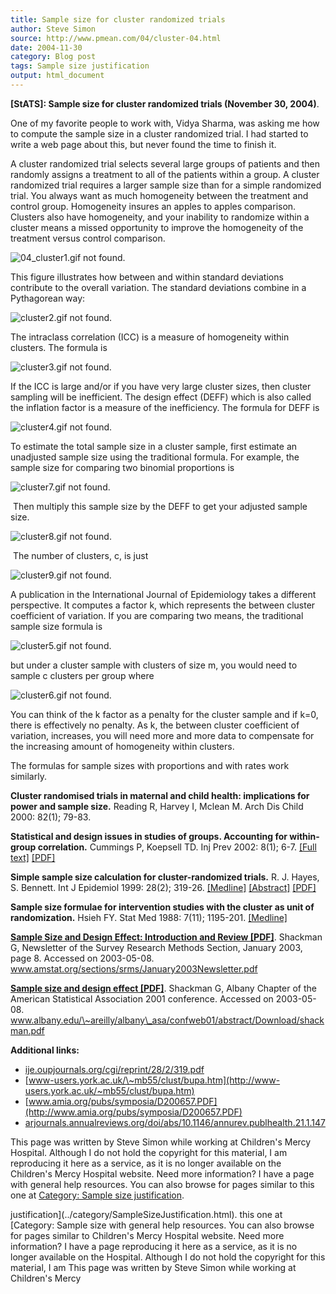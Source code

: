```yaml
---
title: Sample size for cluster randomized trials
author: Steve Simon
source: http://www.pmean.com/04/cluster-04.html
date: 2004-11-30
category: Blog post
tags: Sample size justification
output: html_document
---
```

**[StATS]: Sample size for cluster randomized trials
(November 30, 2004)**.

One of my favorite people to work with, Vidya Sharma, was asking me how
to compute the sample size in a cluster randomized trial. I had started
to write a web page about this, but never found the time to finish it.

A cluster randomized trial selects several large groups of patients and
then randomly assigns a treatment to all of the patients within a group.
A cluster randomized trial requires a larger sample size than for a
simple randomized trial. You always want as much homogeneity between the
treatment and control group. Homogeneity insures an apples to apples
comparison. Clusters also have homogeneity, and your inability to
randomize within a cluster means a missed opportunity to improve the
homogeneity of the treatment versus control comparison.

![04_cluster1.gif not found.](../../../web/images/04/cluster-0401.png)

This figure illustrates how between and within standard deviations
contribute to the overall variation. The standard deviations combine in
a Pythagorean way:

![cluster2.gif not found.](../../../web/images/04/cluster-0402.png)

The intraclass correlation (ICC) is a measure of homogeneity within
clusters. The formula is

![cluster3.gif not found.](../../../web/images/04/cluster-0403.png)

If the ICC is large and/or if you have very large cluster sizes, then
cluster sampling will be inefficient. The design effect (DEFF) which is
also called the inflation factor is a measure of the inefficiency. The
formula for DEFF is

![cluster4.gif not found.](../../../web/images/04/cluster-0404.png)

To estimate the total sample size in a cluster sample, first estimate an
unadjusted sample size using the traditional formula. For example, the
sample size for comparing two binomial proportions is

![cluster7.gif not found.](../../../web/images/04/cluster-0405.png)

 Then multiply this sample size by the DEFF to get your adjusted sample
size.

![cluster8.gif not found.](../../../web/images/04/cluster-0406.png)

 The number of clusters, c, is just

![cluster9.gif not found.](../../../web/images/04/cluster-0407.png)

A publication in the International Journal of Epidemiology takes a
different perspective. It computes a factor k, which represents the
between cluster coefficient of variation. If you are comparing two
means, the traditional sample size formula is

![cluster5.gif not found.](../../../web/images/04/cluster-0408.png)

but under a cluster sample with clusters of size m, you would need to
sample c clusters per group where

![cluster6.gif not found.](../../../web/images/04/cluster-0409.png)

You can think of the k factor as a penalty for the cluster sample and if
k=0, there is effectively no penalty. As k, the between cluster
coefficient of variation, increases, you will need more and more data to
compensate for the increasing amount of homogeneity within clusters.

The formulas for sample sizes with proportions and with rates work
similarly.

**Cluster randomised trials in maternal and child health: implications
for power and sample size.** Reading R, Harvey I, Mclean M. Arch Dis
Child 2000: 82(1); 79-83.

**Statistical and design issues in studies of groups. Accounting for
within-group correlation.** Cummings P, Koepsell TD. Inj Prev 2002:
8(1); 6-7. [\[Full
text\]](http://ip.bmjjournals.com/cgi/content/full/8/1/6)
[\[PDF\]](http://ip.bmjjournals.com/cgi/reprint/8/1/6.pdf)

**Simple sample size calculation for cluster-randomized trials.** R. J.
Hayes, S. Bennett. Int J Epidemiol 1999: 28(2); 319-26.
[\[Medline\]](http://www.ncbi.nlm.nih.gov/entrez/query.fcgi?cmd=Retrieve&db=PubMed&list_uids=10342698&dopt=Abstract)
[\[Abstract\]](http://ije.oupjournals.org/cgi/content/abstract/28/2/319)
[\[PDF\]](http://ije.oupjournals.org/cgi/reprint/28/2/319.pdf)

**Sample size formulae for intervention studies with the cluster as unit
of randomization.** Hsieh FY. Stat Med 1988: 7(11); 1195-201.
[\[Medline\]](http://www.ncbi.nlm.nih.gov/entrez/query.fcgi?cmd=Retrieve&db=PubMed&list_uids=3201045&dopt=Abstract)

**[Sample Size and Design Effect: Introduction and Review
\[PDF\]](http://http://www.amstat.org/sections/srms/January2003Newsletter.pdf)**.
Shackman G, Newsletter of the Survey Research Methods Section, January
2003, page 8. Accessed on 2003-05-08.
www.amstat.org/sections/srms/January2003Newsletter.pdf

**[Sample size and design effect
\[PDF\]](http://www.albany.edu/~areilly/albany_asa/confweb01/abstract/Download/shackman.pdf)**.
Shackman G, Albany Chapter of the American Statistical Association 2001
conference. Accessed on 2003-05-08.
www.albany.edu/\~areilly/albany\_asa/confweb01/abstract/Download/shackman.pdf

**Additional links:**

-   [ije.oupjournals.org/cgi/reprint/28/2/319.pdf](http://ije.oupjournals.org/cgi/reprint/28/2/319.pdf)
-   [www-users.york.ac.uk/\~mb55/clust/bupa.htm](http://www-users.york.ac.uk/~mb55/clust/bupa.htm)
-   [www.amia.org/pubs/symposia/D200657.PDF](http://www.amia.org/pubs/symposia/D200657.PDF)
-   [arjournals.annualreviews.org/doi/abs/10.1146/annurev.publhealth.21.1.147](http://arjournals.annualreviews.org/doi/abs/10.1146/annurev.publhealth.21.1.147)

This page was written by Steve Simon while working at Children\'s Mercy
Hospital. Although I do not hold the copyright for this material, I am
reproducing it here as a service, as it is no longer available on the
Children\'s Mercy Hospital website. Need more information? I have a page
with general help resources. You can also browse for pages similar to
this one at [Category: Sample size
justification](../category/SampleSizeJustification.html).
<!---More--->
justification](../category/SampleSizeJustification.html).
this one at [Category: Sample size
with general help resources. You can also browse for pages similar to
Children\'s Mercy Hospital website. Need more information? I have a page
reproducing it here as a service, as it is no longer available on the
Hospital. Although I do not hold the copyright for this material, I am
This page was written by Steve Simon while working at Children\'s Mercy

<!---Do not use
**[StATS]: Sample size for cluster randomized trials
This page was written by Steve Simon while working at Children\'s Mercy
Hospital. Although I do not hold the copyright for this material, I am
reproducing it here as a service, as it is no longer available on the
Children\'s Mercy Hospital website. Need more information? I have a page
with general help resources. You can also browse for pages similar to
this one at [Category: Sample size
justification](../category/SampleSizeJustification.html).
--->

